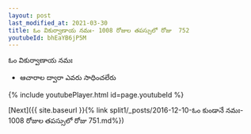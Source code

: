 ```yaml
---
layout: post
last_modified_at: 2021-03-30
title: ఓం వికుర్వాణాయ నమః- 1008 రోజుల తపస్సులో రోజు  752
youtubeId: bhEaYB6jP5M
---
```

 
 
 ఓం వికుర్వాణాయ నమః  
 
 -  ఆచారాల ద్వారా ఎవరు సాధించలేరు 
 
  
 
  
 
 
 
 
 
 


{% include youtubePlayer.html id=page.youtubeId %}
 
[Next]({{ site.baseurl }}{% link  split1/_posts/2016-12-10-ఓం కుండానే నమః- 1008 రోజుల తపస్సులో రోజు  751.md%})
 
